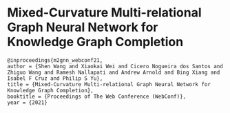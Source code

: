 # Mixed-Curvature Multi-relational Graph Neural Network for Knowledge Graph Completion

```
@inproceedings{m2gnn_webconf21,
author = {Shen Wang and Xiaokai Wei and Cicero Nogueira dos Santos and Zhiguo Wang and Ramesh Nallapati and Andrew Arnold and Bing Xiang and Isabel F Cruz and Philip S Yu},
title = {Mixed-Curvature Multi-relational Graph Neural Network for Knowledge Graph Completion},
booktitle = {Proceedings of The Web Conference (WebConf)},
year = {2021}

